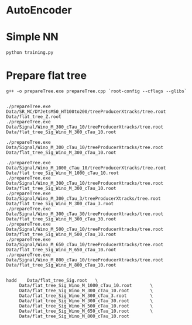 AutoEncoder
====



Simple NN
====

    python training.py
    

    
 
    
Prepare flat tree
====

    g++ -o prepareTree.exe prepareTree.cpp `root-config --cflags --glibs`
     

    ./prepareTree.exe     Data/SR_MC/DYJetsM50_HT100to200/treeProducerXtracks/tree.root      Data/flat_tree_Z.root
    ./prepareTree.exe     Data/Signal/Wino_M_300_cTau_10/treeProducerXtracks/tree.root       Data/flat_tree_Sig_Wino_M_300_cTau_10.root
 
    ./prepareTree.exe     Data/Signal/Wino_M_300_cTau_10/treeProducerXtracks/tree.root       Data/flat_tree_Sig_Wino_M_300_cTau_10.root
    
    ./prepareTree.exe     Data/Signal/Wino_M_1000_cTau_10/treeProducerXtracks/tree.root       Data/flat_tree_Sig_Wino_M_1000_cTau_10.root
    ./prepareTree.exe     Data/Signal/Wino_M_300_cTau_10/treeProducerXtracks/tree.root        Data/flat_tree_Sig_Wino_M_300_cTau_10.root
    ./prepareTree.exe     Data/Signal/Wino_M_300_cTau_3/treeProducerXtracks/tree.root         Data/flat_tree_Sig_Wino_M_300_cTau_3.root
    ./prepareTree.exe     Data/Signal/Wino_M_300_cTau_30/treeProducerXtracks/tree.root        Data/flat_tree_Sig_Wino_M_300_cTau_30.root
    ./prepareTree.exe     Data/Signal/Wino_M_500_cTau_10/treeProducerXtracks/tree.root        Data/flat_tree_Sig_Wino_M_500_cTau_10.root
    ./prepareTree.exe     Data/Signal/Wino_M_650_cTau_10/treeProducerXtracks/tree.root        Data/flat_tree_Sig_Wino_M_650_cTau_10.root
    ./prepareTree.exe     Data/Signal/Wino_M_800_cTau_10/treeProducerXtracks/tree.root        Data/flat_tree_Sig_Wino_M_800_cTau_10.root
 
 
    hadd    Data/flat_tree_Sig.root   \
         Data/flat_tree_Sig_Wino_M_1000_cTau_10.root       \
         Data/flat_tree_Sig_Wino_M_300_cTau_10.root        \
         Data/flat_tree_Sig_Wino_M_300_cTau_3.root         \
         Data/flat_tree_Sig_Wino_M_300_cTau_30.root        \
         Data/flat_tree_Sig_Wino_M_500_cTau_10.root        \
         Data/flat_tree_Sig_Wino_M_650_cTau_10.root        \
         Data/flat_tree_Sig_Wino_M_800_cTau_10.root        
         
         
         
         
         